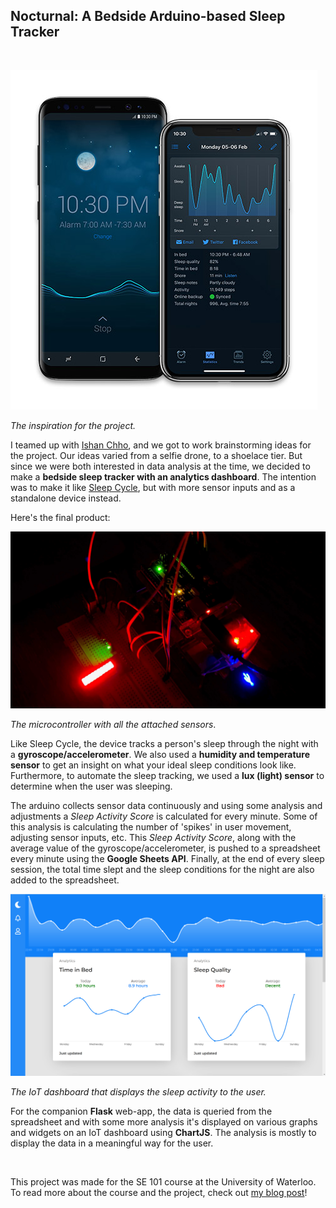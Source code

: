 ## Nocturnal: A Bedside Arduino-based Sleep Tracker
&nbsp;

![sleep_cycle.jpg](./images/sleep_cycle.jpg)

*The inspiration for the project.*

I teamed up with [Ishan Chho](https://www.linkedin.com/in/ishanchho/), and we got to work brainstorming ideas for the project. 
Our ideas varied from a selfie drone, to a shoelace tier. But since we were both interested in data analysis at the time, we decided to make a **bedside sleep tracker with an analytics dashboard**. The intention was to make it like [Sleep Cycle](https://www.sleepcycle.com/), but with more sensor inputs and as a standalone device instead.

Here's the final product:

![arduino.jpeg](./images/arduino.jpeg)

*The microcontroller with all the attached sensors*.


Like Sleep Cycle, the device tracks a person's sleep through the night with a **gyroscope/accelerometer**. We also used a **humidity and temperature sensor** to get an insight on what your ideal sleep conditions look like. Furthermore, to automate the sleep tracking, we used a **lux (light) sensor** to determine when the user was sleeping.

The arduino collects sensor data continuously and using some analysis and adjustments a *Sleep Activity Score* is calculated for every minute. Some of this analysis is calculating the number of 'spikes' in user movement, adjusting sensor inputs, etc. This *Sleep Activity Score*, along with the average value of the gyroscope/accelerometer, is pushed to a spreadsheet every minute using the **Google Sheets API**. Finally, at the end of every sleep session, the total time slept and the sleep conditions for the night are also added to the spreadsheet.

![ui.png](./images/ui.png)

*The IoT dashboard that displays the sleep activity to the user.*

For the companion **Flask** web-app, the data is queried from the spreadsheet and with some more analysis it's displayed on various graphs and widgets on an IoT dashboard using **ChartJS**. The analysis is mostly to display the data in a meaningful way for the user.

&nbsp;

This project was made for the SE 101 course at the University of Waterloo. To read more about the course and the project, check out [my blog post](https://mufeez.me/blog/posts/se101project/)!